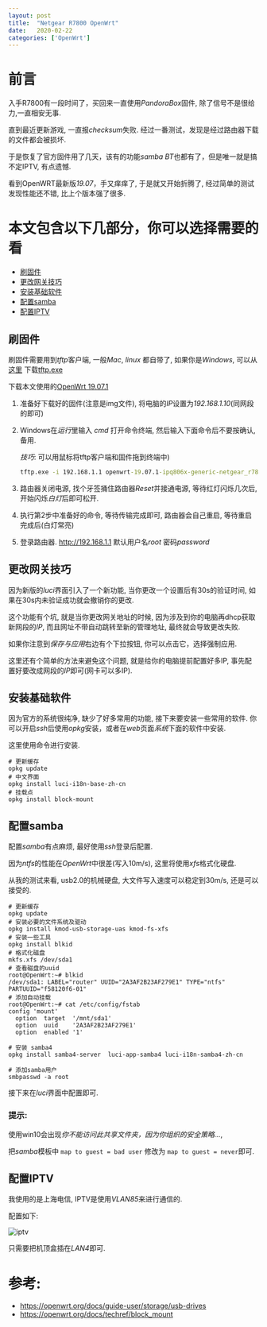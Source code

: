 ```yaml
---
layout: post
title:  "Netgear R7800 OpenWrt"
date:   2020-02-22
categories: ['OpenWrt']
---
```

# 前言

入手R7800有一段时间了，买回来一直使用*PandoraBox*固件, 除了信号不是很给力,一直相安无事. 

直到最近更新游戏, 一直报*checksum*失败. 经过一番测试，发现是经过路由器下载的文件都会被损坏.

于是恢复了官方固件用了几天，该有的功能*samba* *BT*也都有了，但是唯一就是搞不定IPTV, 有点遗憾.

看到OpenWRT最新版*19.07*，手又痒痒了, 于是就又开始折腾了, 经过简单的测试发现性能还不错, 比上个版本强了很多. 


# 本文包含以下几部分，你可以选择需要的看

- [刷固件](#刷固件)
- [更改网关技巧](#更改网关技巧)
- [安装基础软件](#安装基础软件)
- [配置samba](#配置samba)
- [配置IPTV](#配置IPTV)

## 刷固件
刷固件需要用到*tftp*客户端, 一般*Mac*, *linux* 都自带了, 如果你是*Windows*, 可以从[这里](https://www.tftp-server.com/tftp-download.html)
下载[tftp.exe](https://www.winagents.com/downloads/tftp.exe)

下载本文使用的[OpenWrt 19.07.1](http://downloads.openwrt.org/releases/19.07.1/targets/ipq806x/generic/openwrt-19.07.1-ipq806x-generic-netgear_r7800-squashfs-factory.img)
1. 准备好下载好的固件(注意是img文件), 将电脑的*IP*设置为*192.168.1.10*(同网段的即可)
2. Windows在*运行*里输入 *cmd* 打开命令终端, 然后输入下面命令后不要按确认, 备用.

   *技巧*: 可以用鼠标将tftp客户端和固件拖到终端中)
   ```cmd
   tftp.exe -i 192.168.1.1 openwrt-19.07.1-ipq806x-generic-netgear_r7800-squashfs-factory.img
   ```
3. 路由器关闭电源, 找个牙签捅住路由器*Reset*并接通电源, 等待红灯闪烁几次后, 开始闪烁*白灯*后即可松开.
4. 执行第2步中准备好的命令, 等待传输完成即可, 路由器会自己重启, 等待重启完成后(白灯常亮)
5. 登录路由器. http://192.168.1.1 默认用户名*root* 密码*password*

## 更改网关技巧

因为新版的*luci*界面引入了一个新功能, 当你更改一个设置后有30s的验证时间, 如果在30s内未验证成功就会撤销你的更改. 

这个功能有个坑, 就是当你更改网关地址的时候, 因为涉及到你的电脑再dhcp获取新网段的*IP*, 而且网址不带自动跳转至新的管理地址, 最终就会导致更改失败.

如果你注意到*保存与应用*右边有个下拉按钮, 你可以点击它，选择强制应用.

这里还有个简单的方法来避免这个问题, 就是给你的电脑提前配置好多IP, 事先配置好要改成网段的*IP*即可(网卡可以多IP).

## 安装基础软件
因为官方的系统很纯净, 缺少了好多常用的功能, 接下来要安装一些常用的软件.
你可以开启*ssh*后使用*opkg*安装，或者在*web*页面*系统*下面的软件中安装.

这里使用命令进行安装.

```
# 更新缓存
opkg update
# 中文界面
opkg install luci-i18n-base-zh-cn
# 挂载点
opkg install block-mount
```

## 配置samba
配置*samba*有点麻烦, 最好使用*ssh*登录后配置.

因为*ntfs*的性能在*OpenWrt*中很差(写入10m/s), 这里将使用*xfs*格式化硬盘.

从我的测试来看, usb2.0的机械硬盘, 大文件写入速度可以稳定到30m/s, 还是可以接受的.


```
# 更新缓存
opkg update
# 安装必要的文件系统及驱动
opkg install kmod-usb-storage-uas kmod-fs-xfs 
# 安装一些工具
opkg install blkid 
# 格式化磁盘
mkfs.xfs /dev/sda1
# 查看磁盘的uuid
root@OpenWrt:~# blkid
/dev/sda1: LABEL="router" UUID="2A3AF2B23AF279E1" TYPE="ntfs" PARTUUID="f58120f6-01"
# 添加自动挂载
root@OpenWrt:~# cat /etc/config/fstab
config 'mount'
  option  target  '/mnt/sda1'
  option  uuid    '2A3AF2B23AF279E1'
  option  enabled '1'

# 安装 samba4
opkg install samba4-server  luci-app-samba4 luci-i18n-samba4-zh-cn

# 添加samba用户
smbpasswd -a root
```
接下来在*luci*界面中配置即可.

### 提示:

使用win10会出现*你不能访问此共享文件夹，因为你组织的安全策略...*, 

把*samba*模板中
```map to guest = bad user``` 修改为 ```map to guest = never```即可.


## 配置IPTV

我使用的是上海电信, IPTV是使用*VLAN85*来进行通信的.

配置如下:

![iptv](/static/img/posts/iptv.jpg "iptv")

只需要把机顶盒插在*LAN4*即可.


# 参考:

- https://openwrt.org/docs/guide-user/storage/usb-drives
- https://openwrt.org/docs/techref/block_mount